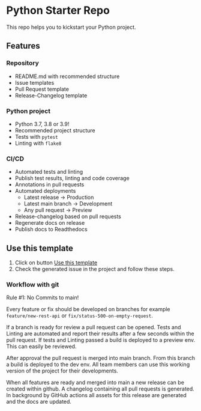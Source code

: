 # Python Starter Repo
This repo helps you to kickstart your Python project. 

## Features

### Repository
- README.md with recommended structure
- Issue templates
- Pull Request template
- Release-Changelog template

### Python project
- Python 3.7, 3.8 or 3.9!
- Recommended project structure
- Tests with `pytest` 
- Linting with `flake8` 

### CI/CD
- Automated tests and linting
- Publish test results, linting and code coverage
- Annotations in pull requests
- Automated deployments
  - Latest release -> Production
  - Latest main branch -> Development
  - Any pull request -> Preview
- Release-changelog based on pull requests  
- Regenerate docs on release
- Publish docs to Readthedocs  

## Use this template
1. Click on button [Use this template](https://github.com/V3lop5/python-starter/generate)
2. Check the generated issue in the project and follow these steps.

### Workflow with git
Rule #1: No Commits to main!

Every feature or fix should be developed on branches for example `feature/new-rest-api` or `fix/status-500-on-empty-request`.

If a branch is ready for review a pull request can be opened. Tests and Linting are automated and report their results after a few seconds within the pull request. If tests and Linting passed a build is deployed to a preview env. This can easily be reviewed.

After approval the pull request is merged into main branch. From this branch a build is deployed to the dev env. All team members can use this working version of the project for their developments.

When all features are ready and merged into main a new release can be created within github. A changelog containing all pull requests is generated. In background by GitHub actions all assets for this release are generated and the docs are updated.
